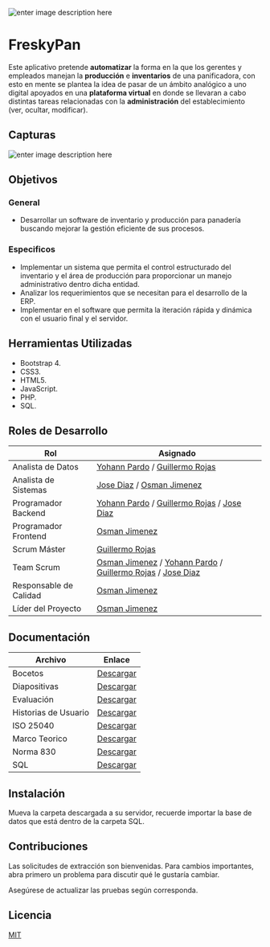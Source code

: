 ![enter image description here](https://lh3.googleusercontent.com/pw/ACtC-3f7EZUhUgWYHrME0JGv_ii6FdD84m0eIBkcknhLjwTrFveJeRlOzmnBi6xI5T4Sn-OKGkvK5mmp6LD2C9k09_nI5ebqMsRRn_sRZUZvo7AJ0Ic5rzBBrhx-CCbCDRGbsl644oyywRWhh2lFY8ysGnBR=w1366-h380-no?authuser=0)

# FreskyPan

Este aplicativo pretende **automatizar** la forma en la que los gerentes y empleados manejan la **producción** e **inventarios** de una panificadora, con esto en mente se plantea la idea de pasar de un ámbito analógico a uno digital apoyados en una **plataforma virtual** en donde se llevaran a cabo distintas tareas relacionadas con la **administración** del establecimiento (ver, ocultar, modificar).

## Capturas
![enter image description here](https://lh3.googleusercontent.com/fife/ABSRlIrQ1Jp3jAL5MU688S06Ocptb0RPIpFx8Moa59vAV9HkuNy1K0m5w4Nzk7m3PNMKivx3j3VvWUae1Ck_n5_3gzCDdPvvGWTNjGP4fBihTunQ4_S5VpRlshPi5IrIZ3TUPkJL8LJeZkd4H0BkEUQf32Xk9xgm1pzDpOih1Wg0VoEnanHswBP-XhE5VdbrdebTbGFzkYoSZwMbDQvaDKk5BTOTcYSrfvOceSjKFkokHwnPJhQ9jf4IpFsd55af_rSPWwyz8MhJlnH2EL4DmVANrcoVFl452vV-SVitf_jGd1oTm0O6_4Bq6ghiZme9eFWRUR9xrzK9UCPuHBs9FEI0f8vhevOu64YEG2TtxXvnrZVbK5kcGQT8XtYxQ4_N5gp_3NK0ocVrPnzOj_PRrhroAF2fb6SalaYk0CKiyo9hNeeqAbIE4nrlFH7bwfvjYKZJ4dAZPbp2a4DgHdOiR0lmojVwc6iGRoLuGSdVQ9K5rWocLM0zJFGgI7-_5U6DsA9gRt-7A-1bGH-McBLjkajiI_m7Ms4MDIacL13xWIFBsrTnMJpE0g43-ALTQpIZA6KQIImQYez7dfoAjIVB_3xQRUODO6bXWg83Nny_3aksnFfXm4J5OAldIxKUPk4fm42cU-OjANPNki5jgtsRIgeJ9nEerbP6lt7MQV9UIBjuDGCaLR3WYsQ1Ig1jAa2bOvdruXZd7yxkVfXI9FNJrpzM2BuJNb4RmgfP6yaCkDuoiuDgpg=s1326-w1326-h663-no?authuser=0)

## Objetivos

### General

 - Desarrollar un software de inventario y producción para panadería
   buscando mejorar la gestión eficiente de sus procesos.

### Especificos

 - Implementar un sistema que permita el control estructurado del
   inventario y el área de producción para proporcionar un manejo
   administrativo dentro dicha entidad.
 - Analizar los requerimientos que se necesitan para el desarrollo de la
   ERP.
 - Implementar en el software que permita la iteración rápida y dinámica
   con el usuario final y el servidor.

## Herramientas Utilizadas

 - Bootstrap 4.
 - CSS3. 
 - HTML5.
 - JavaScript.  
 - PHP. 
 - SQL. 

## Roles de Desarrollo
| Rol | Asignado |
|--|--|
| Analista de Datos | [Yohann Pardo](https://github.com/ydpard43) / [Guillermo Rojas](https://github.com/Noble620) |
| Analista de Sistemas | [Jose Diaz](https://github.com/josed9611) / [Osman Jimenez](https://github.com/OsmanJimenez) |
| Programador Backend | [Yohann Pardo](https://github.com/ydpard43) / [Guillermo Rojas](https://github.com/Noble620) / [Jose Diaz](https://github.com/josed9611) |
| Programador Frontend | [Osman Jimenez](https://github.com/OsmanJimenez) |
| Scrum Máster | [Guillermo Rojas](https://github.com/Noble620) |
| Team Scrum | [Osman Jimenez](https://github.com/OsmanJimenez) / [Yohann Pardo](https://github.com/ydpard43) / [Guillermo Rojas](https://github.com/Noble620) / [Jose Diaz](https://github.com/josed9611) |
| Responsable de Calidad | [Osman Jimenez](https://github.com/OsmanJimenez) |
| Líder del Proyecto | [Osman Jimenez](https://github.com/OsmanJimenez) |

## Documentación

| Archivo | Enlace |
|--|--|
| Bocetos | [Descargar](https://drive.google.com/drive/folders/1-9OAr7iJVqql0uvNTpbnihSJ-nz-91gB?usp=sharing) |
| Diapositivas | [Descargar](https://drive.google.com/drive/folders/1UcpOuH4Ig02_zBZ58njj2i7Y7ZdBx4yZ?usp=sharing) |
| Evaluación | [Descargar](https://drive.google.com/drive/folders/1MaN727ayfZcXXdlHrd4I_LggYYD6ewMe?usp=sharing) |
| Historias de Usuario | [Descargar](https://drive.google.com/drive/folders/1hYHAMaa1GCWaSr0Ytax4328zEi3MyxdF?usp=sharing) |
| ISO 25040 | [Descargar](https://drive.google.com/drive/folders/1cNY4as9KmAOfAp0HZJa7Yv08AFAYHv7c?usp=sharing) |
| Marco Teorico | [Descargar](https://drive.google.com/drive/folders/1ykSK8njpL9b60qncs6gUnVeyCcHS8Dt-?usp=sharing) |
| Norma 830 | [Descargar](https://drive.google.com/drive/folders/1UbmYFZYbN1mwKJ74XNt3h6MD1XdpoUQ8?usp=sharing) |
| SQL | [Descargar](https://drive.google.com/drive/folders/1eqf0Vdiv5qRVm69MFLSyV1kNHUGOiBG9?usp=sharing) |

## Instalación
Mueva la carpeta descargada a su servidor, recuerde importar la base de datos que está dentro de la carpeta SQL.

## Contribuciones
Las solicitudes de extracción son bienvenidas. Para cambios importantes, abra primero un problema para discutir qué le gustaría cambiar.

Asegúrese de actualizar las pruebas según corresponda.

## Licencia
[MIT](https://choosealicense.com/licenses/mit/)
